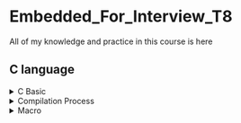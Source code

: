 # Embedded_For_Interview_T8
All of my knowledge and practice in this course is here
## C language
<details>
  <summary>C Basic</summary>

  ### Data type
  Table below include commonly used types in C programming
  |Type|Size (byte)|Range|Specifier|
  |:---|:---:|:---:|:---:|
  |signed char|1|-128 to 127|`%c`|
  |unsigned char|0 to 255|`%c`|
  |signed short|2|-32768 to 32767|`%hd`|
  |unsigned short|2|0 to 65535|`%hu`|
  |signed int|4|-2147483648 to 2147483647|`%d`|
  |unsigned int|4|0 to 4294967295|`%u`|
  |float|4|1.2E-38 to 3.4E+38|`%f`|
  |double|8|1.7E-308 to 1.7E+308|`%lf`|
  |long double|16|3.4E-4932 to 1.1E+4932|`%Lf`|
  |signed long long|8|-9223372036854775808 to 9223372036854775807|`%ll`|
  |unsigned long long|8|0 to 18446744073709551615|`%llu`|
  |int8_t|1|-128 to 127|`%d`|
  |uint8_t|1|0 to 255|`%d` `%u`|
  |int16_t|2|-32768 to 32767|`%d`|
  |uint16_t|2|0 to 65535|`%d`|
  |int32_t|4|-2147483648 to 2147483647|`%d`|
  |uint32_t|4|0 to 4294967295|`%d`|

</details>

<details>
    <summary>Compilation Process</summary>

### Brief

[Link tham khảo [1]](https://www.scaler.com/topics/c/compilation-process-in-c/)

- Compilation process is a process of converting a source code(C/C++, C#, Java, Python,...) into object code(Assembly code). The compiler will check syntacytical and structureal error before the program starts executing. The compilation process in C envolve 4 step:

  + Preprocessor.
  + Compiler.
  + Assembler.
  + Linker.

![compilation](compilation.png)

### Preprocessor
- Preproceccor convert source code to intermediate code, which has extension of .i, and it is the expanded form of C program containing all of content of header files, macro expansion and condition compilation.

  + Take the source code as an input.
  + Removeing all comments in program.
  + Process macros expandsion, condition compilation(ex: #ifndef, #elif, #endif,...).
  + Include header file.

### Compiler
- Compiler phase in C use an inbuilt compiler software to convert the intermediate file(.i) to Assembly file(.s) having Assembly lever instruction (Low-lever language).
- Compiler phase will Analyze syntax, tell us any syntax error or warning  in the source code through the terminal screen.

### Essembly
-  Essembly phase use an assembler to convert essembly code to machine - understandable code(in binary/hexadecimal format) known as object code, which has an extension of .obj in DOS and .o in UNIX OS.

### Linking
- Linking is a process of including the library file into our program, more details, we have an object file having machine-lever code, its passed through the linker which links the library files with the object file to generat an executable file with an extension of .exe in DOS and .out in UNIX OS.
- Library file are some predefine files that contain difines of the function in the machine language with the extension of .lib.
- There are some unkown statements in the object file that operate system can't understand. You can understand you read a book have some word you don't know and you'll use dictionary to find the meaning of those word. Similarly, we you library files to give meaning to unknown statements in out object files.
</details>

<details>
  <summary>Macro</summary>
  
### Macro là gì?
- Macro là một đoạn mã trong chương trình, sẽ được thay thế bằng giá trị của macro trong quá trình tiền xử lý. Macro được định nghĩa bởi cấu trúc #define và không cần kết thúc bằng dấu ";".
- Dưới đây là một đoạn mã ví dụ dùng macro trong C/C++:
  ```c
  // C program to illustrate macros
  #include <stdio.h>
  
  // Macro definition
  #define LIMIT 5
  
  // Driver Code
  int main()
  {
  	// Print the value of macro defined
  	printf("The value of LIMITis %d",LIMIT);
  	return 0;
  }
  ```c
  
>Output: The value of LIMIT is 5

## Một số macro

### Macro hàm
```
  void test()
  {
      printf("Hello world");
  }
  #define TEST test()
```
### Macro có tham số truyền vào
```
  #define TONG(a,b) a+b
```
### Macro hàm có tham số truyền vào
```
  #define INPUT_DISPLAY(var,cmd,cond) \
    int var;                          \
    do                                \
    {                                 \
      printf(cmd);                    \
      scanf(%d, &var);                \
    } while(cond)                     \
    printf(#var);                     \
    printf("= %d\n", var);
```
</details>